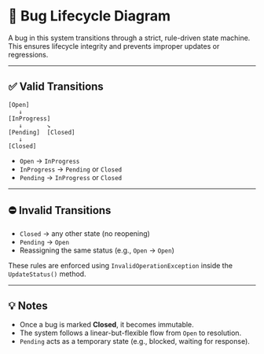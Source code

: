 # 🔁 Bug Lifecycle Diagram

A bug in this system transitions through a strict, rule-driven state machine. This ensures lifecycle integrity and prevents improper updates or regressions.

---

## ✅ Valid Transitions

```
[Open] 
   ↓
[InProgress]
   ↓       ↘
[Pending]  [Closed]
   ↓
[Closed]
```

- `Open` → `InProgress`
- `InProgress` → `Pending` or `Closed`
- `Pending` → `InProgress` or `Closed`

---

## ⛔ Invalid Transitions

- `Closed` → any other state (no reopening)
- `Pending` → `Open`
- Reassigning the same status (e.g., `Open` → `Open`)

These rules are enforced using `InvalidOperationException` inside the `UpdateStatus()` method.

---

## 💡 Notes

- Once a bug is marked **Closed**, it becomes immutable.
- The system follows a linear-but-flexible flow from `Open` to resolution.
- `Pending` acts as a temporary state (e.g., blocked, waiting for response).
